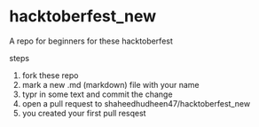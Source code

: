 # hacktoberfest_new
A repo for beginners for these hacktoberfest

steps 
1. fork these repo
2. mark a new .md (markdown) file with your name
3. typr in some text and commit the change
4. open a pull request to shaheedhudheen47/hacktoberfest_new 
5. you created your first pull resqest
